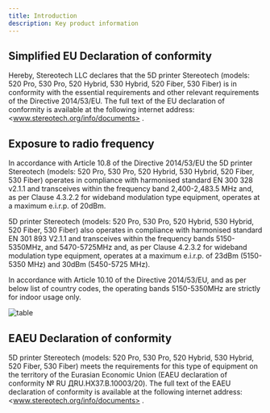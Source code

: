 ```yaml
---
title: Introduction
description: Key product information
---
```


## Simplified EU Declaration of conformity

Hereby, Stereotech LLC declares that the 5D printer Stereotech (models: 520 Pro, 530 Pro, 520 Hybrid, 530 Hybrid, 520 Fiber, 530 Fiber) is in conformity with the essential requirements and other relevant requirements of the Directive 2014/53/EU. The full text of the EU declaration of conformity is available at the following internet address: <www.stereotech.org/info/documents> .

## Exposure to radio frequency

In accordance with Article 10.8 of the Directive 2014/53/EU the 5D printer Stereotech (models: 520 Pro, 530 Pro, 520 Hybrid, 530 Hybrid, 520 Fiber, 530 Fiber) operates in compliance with harmonised standard EN 300 328 v2.1.1 and transceives within the frequency band 2,400-2,483.5 MHz and, as per Clause 4.3.2.2 for wideband modulation type equipment, operates at a maximum e.i.r.p. of 20dBm.

5D printer Stereotech (models: 520 Pro, 530 Pro, 520 Hybrid, 530 Hybrid, 520 Fiber, 530 Fiber) also operates in compliance with harmonised standard EN 301 893 V2.1.1 and transceives within the frequency bands 5150-5350MHz, and 5470-5725MHz and, as per Clause 4.2.3.2 for wideband modulation type equipment, operates at a maximum e.i.r.p. of 23dBm (5150-5350 MHz) and 30dBm (5450-5725 MHz).

In accordance with Article 10.10 of the Directive 2014/53/EU, and as per below list of country codes, the operating bands 5150-5350MHz are strictly for indoor usage only.

![table](/docs/ste520/introduction/table.jpg)

## EAEU Declaration of conformity

5D printer Stereotech (models: 520 Pro, 530 Pro, 520 Hybrid, 530 Hybrid, 520 Fiber, 530 Fiber) meets the requirements for this type of equipment on the territory of the Eurasian Economic Union (EAEU declaration of conformity № RU ДRU.НХ37.В.10003/20). The full text of the EAEU declaration of conformity is available at the following internet address: <www.stereotech.org/info/documents> .